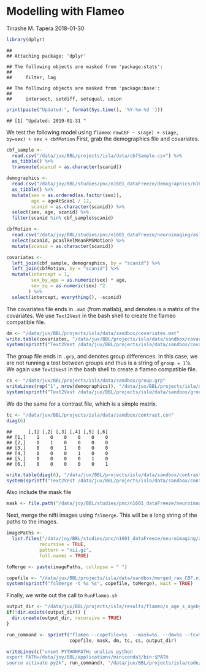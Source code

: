 Modelling with Flameo
================
Tinashe M. Tapera
2018-01-30

``` r
library(dplyr)
```

    ## 
    ## Attaching package: 'dplyr'

    ## The following objects are masked from 'package:stats':
    ## 
    ##     filter, lag

    ## The following objects are masked from 'package:base':
    ## 
    ##     intersect, setdiff, setequal, union

``` r
print(paste("Updated:", format(Sys.time(), '%Y-%m-%d ')))
```

    ## [1] "Updated: 2019-01-31 "

We test the following model using `flameo`: `rawCBF ~ s(age) + s(age, by=sex) + sex + cbfMotion` First, grab the demographics file and covariates.

``` r
cbf_sample <-
  read.csv("/data/jux/BBL/projects/isla/data/cbfSample.csv") %>%
  as_tibble() %>%
  transmute(scanid = as.character(scanid))

demographics <-
  read.csv("/data/joy/BBL/studies/pnc/n1601_dataFreeze/demographics/n1601_demographics_go1_20161212.csv") %>%
  as_tibble() %>%
  mutate(sex = as.ordered(as.factor(sex)),
         age = ageAtScan1 / 12,
         scanid = as.character(scanid)) %>%
  select(sex, age, scanid) %>%
  filter(scanid %in% cbf_sample$scanid)

cbfMotion <-
  read.csv("/data/joy/BBL/studies/pnc/n1601_dataFreeze/neuroimaging/asl/n1601_PcaslQaData_20170403.csv") %>%
  select(scanid, pcaslRelMeanRMSMotion) %>%
  mutate(scanid = as.character(scanid))

covariates <-
  left_join(cbf_sample, demographics, by = "scanid") %>%
  left_join(cbfMotion, by = "scanid") %>%
  mutate(intercept = 1,
         sex_by_age = as.numeric(sex) * age,
         sex_sq = as.numeric(sex) ^2
        ) %>%
  select(intercept, everything(), -scanid)
```

The covariates file ends in `.mat` (from matlab), and denotes is a matrix of the covariates. We use `Text2Vest` in the bash shell to create the flameo compatible file.

``` r
dm <- "/data/jux/BBL/projects/isla/data/sandbox/covariates.mat"
write.table(covariates, "/data/jux/BBL/projects/isla/data/sandbox/covariates.csv", row.names = FALSE, col.names = FALSE, quote = FALSE)
system(sprintf("Text2Vest /data/jux/BBL/projects/isla/data/sandbox/covariates.csv %s", dm))
```

The group file ends in `.grp`, and denotes group differences. In this case, we are not running a test between groups and thus is a string of `group = 1`'s. We again use `Text2Vest` in the bash shell to create a flameo compatible file.

``` r
cs <- "/data/jux/BBL/projects/isla/data/sandbox/group.grp"
writeLines(rep("1", nrow(demographics)), "/data/jux/BBL/projects/isla/data/sandbox/group.txt")
system(sprintf("Text2Vest /data/jux/BBL/projects/isla/data/sandbox/group.txt %s", cs))
```

We do the same for a contrast file, which is a simple matrix.

``` r
tc <- "/data/jux/BBL/projects/isla/data/sandbox/contrast.con"
diag(6)
```

    ##      [,1] [,2] [,3] [,4] [,5] [,6]
    ## [1,]    1    0    0    0    0    0
    ## [2,]    0    1    0    0    0    0
    ## [3,]    0    0    1    0    0    0
    ## [4,]    0    0    0    1    0    0
    ## [5,]    0    0    0    0    1    0
    ## [6,]    0    0    0    0    0    1

``` r
write.table(diag(6), "/data/jux/BBL/projects/isla/data/sandbox/contrast.csv", row.names = FALSE, col.names = FALSE, quote = FALSE)
system(sprintf("Text2Vest /data/jux/BBL/projects/isla/data/sandbox/contrast.csv %s", tc))
```

Also include the mask file

``` r
mask <- file.path("/data/joy/BBL/studies/pnc/n1601_dataFreeze/neuroimaging/asl/gm10pcalcovemask.nii.gz")
```

Next, merge the nifti images using `fslmerge`. This will be a long string of the paths to the images.

``` r
imagePaths <-
  list.files("/data/joy/BBL/studies/pnc/n1601_dataFreeze/neuroimaging/asl/voxelwiseMaps_cbf",
            recursive = TRUE,
            pattern = "nii.gz",
            full.names = TRUE)

toMerge <- paste(imagePaths, collapse = " ")

copefile <- "/data/jux/BBL/projects/isla/data/sandbox/merged_raw_CBF.nii.gz"
system(sprintf("fslmerge -t %s %s", copefile, toMerge), wait = TRUE)
```

Finally, we write out the call to `RunFlameo.sh`

``` r
output_dir <- "/data/jux/BBL/projects/isla/results/flameo/s_age_s_agebysex_sex_cbfMotion"
if(!dir.exists(output_dir)) {
  dir.create(output_dir, recursive = TRUE)
}

run_command <- sprintf("flameo --copefile=%s  --mask=%s  --dm=%s --tc=%s --cs=%s --runmode=flame1 --ld=%s",
                       copefile, mask, dm, tc, cs, output_dir)

writeLines(c("unset PYTHONPATH; unalias python
export PATH=/data/joy/BBL/applications/miniconda3/bin:$PATH
source activate py2k", run_command), "/data/jux/BBL/projects/isla/code/RunFlameo.Sh")
```
